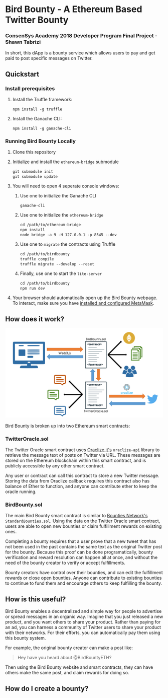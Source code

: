 # Bird Bounty - A Ethereum Based Twitter Bounty
### ConsenSys Academy 2018 Developer Program Final Project - Shawn Tabrizi

In short, this dApp is a bounty service which allows users to pay and get paid to post specific messages on Twitter.

## Quickstart
### Install prerequisites
1. Install the Truffle framework:

       npm install -g truffle
2. Install the Ganache CLI:

       npm install -g ganache-cli

### Running Bird Bounty Locally
1. Clone this repository
2. Initialize and install the `ethereum-bridge` submodule

       git submodule init
       git submodule update
3. You will need to open 4 seperate console windows:

    1. Use one to initialize the Ganache CLI

           ganache-cli
    2. Use one to initialize the `ethereum-bridge`

           cd /path/to/ethereum-bridge
           npm install
           node bridge -a 9 -H 127.0.0.1 -p 8545 --dev
    3. Use one to `migrate` the contracts using Truffle

           cd /path/to/birdbounty
           truffle compile
           truffle migrate --develop --reset

    4. Finally, use one to start the `lite-server`

           cd /path/to/birdbounty
           npm run dev

4. Your browser should automatically open up the Bird Bounty webpage. To interact, make sure you have [installed and configured MetaMask](https://truffleframework.com/tutorials/pet-shop#installing-and-configuring-metamask).

## How does it work?

![Bird Bounty Architecture](./birdbounty/src/img/bird-bounty-architecture.png)

Bird Bounty is broken up into two Ethereum smart contracts:

### TwitterOracle.sol
The Twitter Oracle smart contract uses [Oraclize.it's](http://www.oraclize.it/) `oraclize-api` library to retrieve the message text of posts on Twitter via URL. These messages are stored on the Ethereum blockchain within this smart contract, and is publicly accessible by any other smart contract.

Any user or contract can call this contract to store a new Twitter message. Storing the data from Oraclize callback requires this contract also has balance of Ether to function, and anyone can contribute ether to keep the oracle running.

### BirdBounty.sol
The main Bird Bounty smart contract is similar to [Bounties Network's](https://github.com/Bounties-Network/StandardBounties) `StandardBounties.sol`. Using the data on the Twitter Oracle smart contract, users are able to open new bounties or claim fulfillment rewards on existing ones.

Completing a bounty requires that a user prove that a new tweet that has not been used in the past contains the same text as the original Twitter post for the bounty. Because this proof can be done programatically, bounty verification and reward resolution can happen all at once, and without the need of the bounty creator to verify or accept fulfillments.

Bounty creators have control over their bounties, and can edit the fulfillment rewards or close open bounties. Anyone can contribute to existing bounties to continue to fund them and encourage others to keep fulfilling the bounty.

## How is this useful?
Bird Bounty enables a decentralized and simple way for people to advertise or spread messages in an organic way. Imagine that you just released a new product, and you want others to share your product. Rather than paying for an ad, you can harness a community of Twitter users to share your product with their networks. For their efforts, you can automatically pay them using this bounty system.

For example, the original bounty creator can make a post like:

> Hey have you heard about @BirdBountyETH?

Then using the Bird Bounty website and smart contracts, they can have others make the same post, and claim rewards for doing so.

## How do I create a bounty?